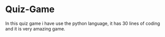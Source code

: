 # Quiz-Game
In this quiz game i have use the python language, it has 30 lines of coding and it is very amazing game. 

